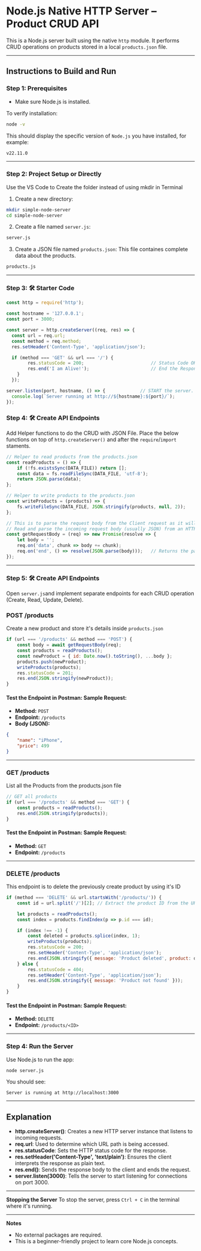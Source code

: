 
# Node.js Native HTTP Server – Product CRUD API
This is a Node.js server built using the native `http` module. It performs CRUD operations on products stored in a local `products.json` file.

---

## Instructions to Build and Run

### Step 1: Prerequisites
- Make sure Node.js is installed.

To verify installation:
```bash
node -v
```
This should display the specific version of `Node.js` you have installed, for example:
```bash
v22.11.0
```
---

### Step 2: Project Setup or Directly
Use the VS Code to Create the folder instead of using mkdir in Terminal

1. Create a new directory:
```bash
mkdir simple-node-server
cd simple-node-server
```

2. Create a file named `server.js`:
```bash
server.js
```

3. Create a JSON file named `products.json`:
This file containes complete data about the products.
```bash
products.js
``` 
---


### Step 3: 🛠️ Starter Code
```js
const http = require('http');

const hostname = '127.0.0.1';
const port = 3000;

const server = http.createServer((req, res) => {
  const url = req.url;
  const method = req.method;
  res.setHeader('Content-Type', 'application/json');

  if (method === 'GET' && url === '/') {
        res.statusCode = 200;                         // Status Code OK
        res.end('I am Alive!');                       // End the Response with Hello, Node.js Server!
    }
  });

server.listen(port, hostname, () => {             // START the server.
  console.log(`Server running at http://${hostname}:${port}/`);
});
```

### Step 4: 🛠️ Create API Endpoints
Add Helper functions to do the CRUD with JSON File. Place the below functions on top of `http.createServer()` and after the `require`/`import` staments.

```js
// Helper to read products from the products.json
const readProducts = () => {
    if (!fs.existsSync(DATA_FILE)) return [];
    const data = fs.readFileSync(DATA_FILE, 'utf-8');
    return JSON.parse(data);
};

// Helper to write products to the products.json
const writeProducts = (products) => {
    fs.writeFileSync(DATA_FILE, JSON.stringify(products, null, 2));
};

// This is to parse the request body from the Client request as it will in chunks.
// Read and parse the incoming request body (usually JSON) from an HTTP POST or PUT request.
const getRequestBody = (req) => new Promise(resolve => {
    let body = '';
    req.on('data', chunk => body += chunk);
    req.on('end', () => resolve(JSON.parse(body)));   // Returns the parsed JSON object via the resolved Promise.
});
```

---
### Step 5: 🛠️ Create API Endpoints
Open `server.js`and implement separate endpoints for each CRUD operation (Create, Read, Update, Delete).


### POST /products
Create a new product and store it's details inside `products.json`

```js
if (url === '/products' && method === 'POST') {
    const body = await getRequestBody(req);
    const products = readProducts();
    const newProduct = { id: Date.now().toString(), ...body };
    products.push(newProduct);
    writeProducts(products);
    res.statusCode = 201;
    res.end(JSON.stringify(newProduct));
}

```
#### Test the Endpoint in Postman: Sample Request:
- **Method:** `POST`
- **Endpoint:** `/products`
- **Body (JSON):**
```json
{
    "name": "iPhone",
    "price": 499
}
```
---
### GET /products
List all the Products from the products.json file

```js
// GET all products
if (url === '/products' && method === 'GET') {
    const products = readProducts();
    res.end(JSON.stringify(products));
}

```
#### Test the Endpoint in Postman: Sample Request:
- **Method:** `GET`
- **Endpoint:** `/products`

---

### DELETE /products
This endpoint is to delete the previously create product by using it's ID

```js
if (method === 'DELETE' && url.startsWith('/products/')) {
    const id = url.split('/')[2]; // Extract the product ID from the URL

    let products = readProducts();
    const index = products.findIndex(p => p.id === id);

    if (index !== -1) {
        const deleted = products.splice(index, 1);
        writeProducts(products);
        res.statusCode = 200;
        res.setHeader('Content-Type', 'application/json');
        res.end(JSON.stringify({ message: 'Product deleted', product: deleted[0] }));
    } else {
        res.statusCode = 404;
        res.setHeader('Content-Type', 'application/json');
        res.end(JSON.stringify({ message: 'Product not found' }));
    }
}
```
#### Test the Endpoint in Postman: Sample Request:
- **Method:** `DELETE`
- **Endpoint:** `/products/<ID>`
---

### Step 4: Run the Server
Use Node.js to run the app:
```bash
node server.js
```

You should see:
```
Server is running at http://localhost:3000
```

---

## Explanation

- **http.createServer()**: Creates a new HTTP server instance that listens to incoming requests.
- **req.url**: Used to determine which URL path is being accessed.
- **res.statusCode**: Sets the HTTP status code for the response.
- **res.setHeader('Content-Type', 'text/plain')**: Ensures the client interprets the response as plain text.
- **res.end()**: Sends the response body to the client and ends the request.
- **server.listen(3000)**: Tells the server to start listening for connections on port 3000.

---

**Stopping the Server**
To stop the server, press `Ctrl + C` in the terminal where it's running.

---
**Notes**
- No external packages are required.
- This is a beginner-friendly project to learn core Node.js concepts.
